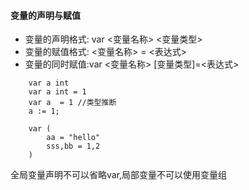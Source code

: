 #### 变量的声明与赋值
- 变量的声明格式: var <变量名称> <变量类型>
- 变量的赋值格式: <变量名称> = <表达式>
- 变量的同时赋值:var <变量名称> [变量类型]=<表达式>

```golang
	var a int
	var a int = 1
	var a  = 1 //类型推断
	a := 1;

	var (
		aa = "hello"
		sss,bb = 1,2
	)
```
全局变量声明不可以省略var,局部变量不可以使用变量组
